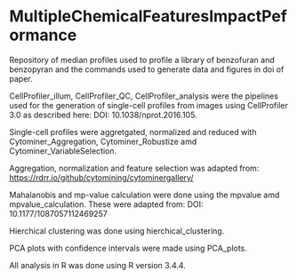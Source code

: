# MultipleChemicalFeaturesImpactPeformance
Repository of median profiles used to profile a library of benzofuran and benzopyran and the commands used to generate data and figures in doi of paper.

CellProfiler_illum, CellProfiler_QC, CellProfiler_analysis were the pipelines used for the generation of single-cell profiles from images using CellProfiler 3.0 as described here: DOI: 10.1038/nprot.2016.105.

Single-cell profiles were aggretgated, normalized and reduced with Cytominer_Aggregation, Cytominer_Robustize amd Cytominer_VariableSelection.

Aggregation, normalization and feature selection was adapted from: https://rdrr.io/github/cytomining/cytominergallery/

Mahalanobis and mp-value calculation were done using the mpvalue amd mpvalue_calculation. These were adapted from: DOI: 10.1177/1087057112469257

Hierchical clustering was done using hierchical_clustering.

PCA plots with confidence intervals were made using PCA_plots.

All analysis in R was done using R version 3.4.4. 
